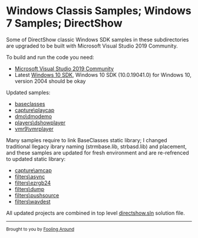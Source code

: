 # Windows Classis Samples; Windows 7 Samples; DirectShow

Some of DirectShow classic Windows SDK samples in these subdirectories are upgraded to be built with Microsoft Visual Studio 2019 Community.

To build and run the code you need:

- [Microsoft Visual Studio 2019 Community](https://visualstudio.microsoft.com/vs/community/)
- Latest [Windows 10 SDK](https://developer.microsoft.com/en-US/windows/downloads/windows-10-sdk/), Windows 10 SDK (10.0.19041.0) for Windows 10, version 2004 should be okay

Updated samples:

- [baseclasses](baseclasses)
- [capture\playcap](capture/playcap)
- [dmo\dmodemo](dmo/dmodemo)
- [players\dshowplayer](players/dshowplayer)
- [vmr9\vmrplayer](vmr9/vmrplayer)

Many samples require to link BaseClasses static library; I changed traditional llegacy ibrary naming (strmbase.lib, strbasd.lib) and placement, and these samples are updated for fresh environment and are re-refrenced to updated static library:

- [capture\amcap](capture/amcap)
- [filters\async](filters/async)
- [filters\ezrgb24](filters/ezrgb24)
- [filters\dump](filters/dump)
- [filters\pushsource](filters/pushsource)
- [filters\wavdest](filters/wavdest)

All updated projects are combined in top level [directshow.sln](directshow.sln) solution file.

---
<sub>Brought to you by [Fooling Around](http://alax.info/blog/tag/directshow)</sub>
